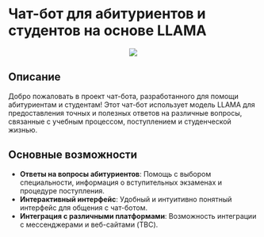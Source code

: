 # Чат-бот для абитуриентов и студентов на основе LLAMA

<div align = "center">
  
<img src = "https://i.pinimg.com/originals/35/35/00/3535009c4a5e1d6c611dc436183b2be3.gif">

</div>

## Описание

Добро пожаловать в проект чат-бота, разработанного для помощи абитуриентам и студентам! Этот чат-бот использует модель LLAMA для предоставления точных и полезных ответов на различные вопросы, связанные с учебным процессом, поступлением и студенческой жизнью.

## Основные возможности

- **Ответы на вопросы абитуриентов**: Помощь с выбором специальности, информация о вступительных экзаменах и процедуре поступления.
- **Интерактивный интерфейс**: Удобный и интуитивно понятный интерфейс для общения с чат-ботом.
- **Интеграция с различными платформами**: Возможность интеграции с мессенджерами и веб-сайтами (TBC).
